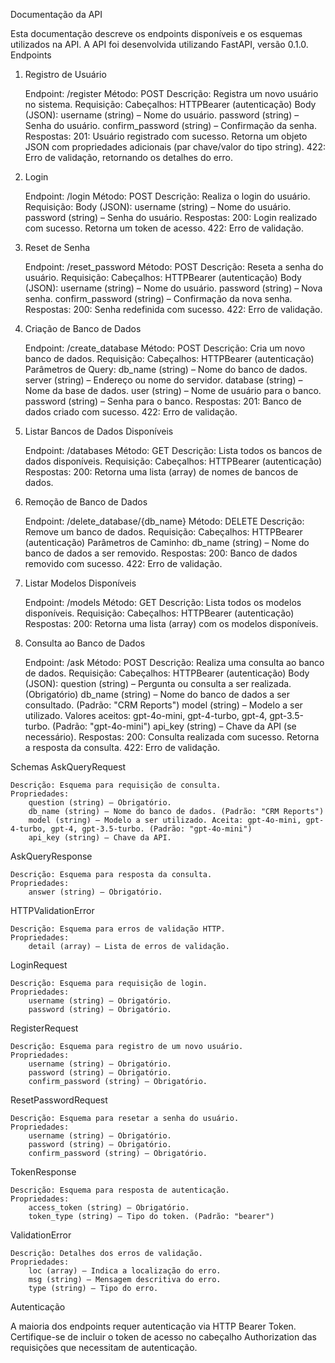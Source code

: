 Documentação da API

Esta documentação descreve os endpoints disponíveis e os esquemas utilizados na API. A API foi desenvolvida utilizando FastAPI, versão 0.1.0.
Endpoints
1. Registro de Usuário

    Endpoint: /register
    Método: POST
    Descrição: Registra um novo usuário no sistema.
    Requisição:
        Cabeçalhos: HTTPBearer (autenticação)
        Body (JSON):
            username (string) – Nome do usuário.
            password (string) – Senha do usuário.
            confirm_password (string) – Confirmação da senha.
    Respostas:
        201: Usuário registrado com sucesso. Retorna um objeto JSON com propriedades adicionais (par chave/valor do tipo string).
        422: Erro de validação, retornando os detalhes do erro.

2. Login

    Endpoint: /login
    Método: POST
    Descrição: Realiza o login do usuário.
    Requisição:
        Body (JSON):
            username (string) – Nome do usuário.
            password (string) – Senha do usuário.
    Respostas:
        200: Login realizado com sucesso. Retorna um token de acesso.
        422: Erro de validação.

3. Reset de Senha

    Endpoint: /reset_password
    Método: POST
    Descrição: Reseta a senha do usuário.
    Requisição:
        Cabeçalhos: HTTPBearer (autenticação)
        Body (JSON):
            username (string) – Nome do usuário.
            password (string) – Nova senha.
            confirm_password (string) – Confirmação da nova senha.
    Respostas:
        200: Senha redefinida com sucesso.
        422: Erro de validação.

4. Criação de Banco de Dados

    Endpoint: /create_database
    Método: POST
    Descrição: Cria um novo banco de dados.
    Requisição:
        Cabeçalhos: HTTPBearer (autenticação)
        Parâmetros de Query:
            db_name (string) – Nome do banco de dados.
            server (string) – Endereço ou nome do servidor.
            database (string) – Nome da base de dados.
            user (string) – Nome de usuário para o banco.
            password (string) – Senha para o banco.
    Respostas:
        201: Banco de dados criado com sucesso.
        422: Erro de validação.

5. Listar Bancos de Dados Disponíveis

    Endpoint: /databases
    Método: GET
    Descrição: Lista todos os bancos de dados disponíveis.
    Requisição:
        Cabeçalhos: HTTPBearer (autenticação)
    Respostas:
        200: Retorna uma lista (array) de nomes de bancos de dados.

6. Remoção de Banco de Dados

    Endpoint: /delete_database/{db_name}
    Método: DELETE
    Descrição: Remove um banco de dados.
    Requisição:
        Cabeçalhos: HTTPBearer (autenticação)
        Parâmetros de Caminho:
            db_name (string) – Nome do banco de dados a ser removido.
    Respostas:
        200: Banco de dados removido com sucesso.
        422: Erro de validação.

7. Listar Modelos Disponíveis

    Endpoint: /models
    Método: GET
    Descrição: Lista todos os modelos disponíveis.
    Requisição:
        Cabeçalhos: HTTPBearer (autenticação)
    Respostas:
        200: Retorna uma lista (array) com os modelos disponíveis.

8. Consulta ao Banco de Dados

    Endpoint: /ask
    Método: POST
    Descrição: Realiza uma consulta ao banco de dados.
    Requisição:
        Cabeçalhos: HTTPBearer (autenticação)
        Body (JSON):
            question (string) – Pergunta ou consulta a ser realizada. (Obrigatório)
            db_name (string) – Nome do banco de dados a ser consultado. (Padrão: "CRM Reports")
            model (string) – Modelo a ser utilizado. Valores aceitos: gpt-4o-mini, gpt-4-turbo, gpt-4, gpt-3.5-turbo. (Padrão: "gpt-4o-mini")
            api_key (string) – Chave da API (se necessário).
    Respostas:
        200: Consulta realizada com sucesso. Retorna a resposta da consulta.
        422: Erro de validação.

Schemas
AskQueryRequest

    Descrição: Esquema para requisição de consulta.
    Propriedades:
        question (string) – Obrigatório.
        db_name (string) – Nome do banco de dados. (Padrão: "CRM Reports")
        model (string) – Modelo a ser utilizado. Aceita: gpt-4o-mini, gpt-4-turbo, gpt-4, gpt-3.5-turbo. (Padrão: "gpt-4o-mini")
        api_key (string) – Chave da API.

AskQueryResponse

    Descrição: Esquema para resposta da consulta.
    Propriedades:
        answer (string) – Obrigatório.

HTTPValidationError

    Descrição: Esquema para erros de validação HTTP.
    Propriedades:
        detail (array) – Lista de erros de validação.

LoginRequest

    Descrição: Esquema para requisição de login.
    Propriedades:
        username (string) – Obrigatório.
        password (string) – Obrigatório.

RegisterRequest

    Descrição: Esquema para registro de um novo usuário.
    Propriedades:
        username (string) – Obrigatório.
        password (string) – Obrigatório.
        confirm_password (string) – Obrigatório.

ResetPasswordRequest

    Descrição: Esquema para resetar a senha do usuário.
    Propriedades:
        username (string) – Obrigatório.
        password (string) – Obrigatório.
        confirm_password (string) – Obrigatório.

TokenResponse

    Descrição: Esquema para resposta de autenticação.
    Propriedades:
        access_token (string) – Obrigatório.
        token_type (string) – Tipo do token. (Padrão: "bearer")

ValidationError

    Descrição: Detalhes dos erros de validação.
    Propriedades:
        loc (array) – Indica a localização do erro.
        msg (string) – Mensagem descritiva do erro.
        type (string) – Tipo do erro.

Autenticação

A maioria dos endpoints requer autenticação via HTTP Bearer Token. Certifique-se de incluir o token de acesso no cabeçalho Authorization das requisições que necessitam de autenticação.
